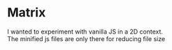 # Matrix
I wanted to experiment with vanilla JS in a 2D context. <br/>
The minified js files are only there for reducing file size 